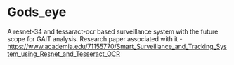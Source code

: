 # Gods_eye
 A resnet-34 and tessaract-ocr based surveillance system with the future scope for GAIT analysis.
 Research paper associated with it - https://www.academia.edu/71155770/Smart_Surveillance_and_Tracking_System_using_Resnet_and_Tesseract_OCR
